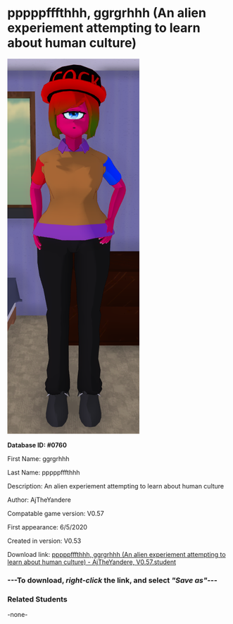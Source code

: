 # pppppfffthhh, ggrgrhhh (An alien experiement attempting to learn about human culture)

<img src="../../Files/Images/pppppfffthhh, ggrgrhhh (An alien experiement attempting to learn about human culture).png" title="pppppfffthhh, ggrgrhhh (An alien experiement attempting to learn about human culture) - AjTheYandere, V0.57">

**Database ID: #0760**

First Name: ggrgrhhh

Last Name: pppppfffthhh

Description: An alien experiement attempting to learn about human culture

Author: AjTheYandere

Compatable game version: V0.57

First appearance: 6/5/2020

Created in version: V0.53

Download link: <a href="https://raw.githubusercontent.com/Arbiter1223/Daigaku-Gurashi-Custom-Students/master/Files/Student%20Files/pppppfffthhh%2C%20ggrgrhhh%20(An%20alien%20experiement%20attempting%20to%20learn%20about%20human%20culture)%20-%20AjTheYandere%2C%20V0.57.student">pppppfffthhh, ggrgrhhh (An alien experiement attempting to learn about human culture) - AjTheYandere, V0.57.student</a>

### ---**To download, _right-click_ the link, and select _"Save as"_**---

### Related Students

-none-

